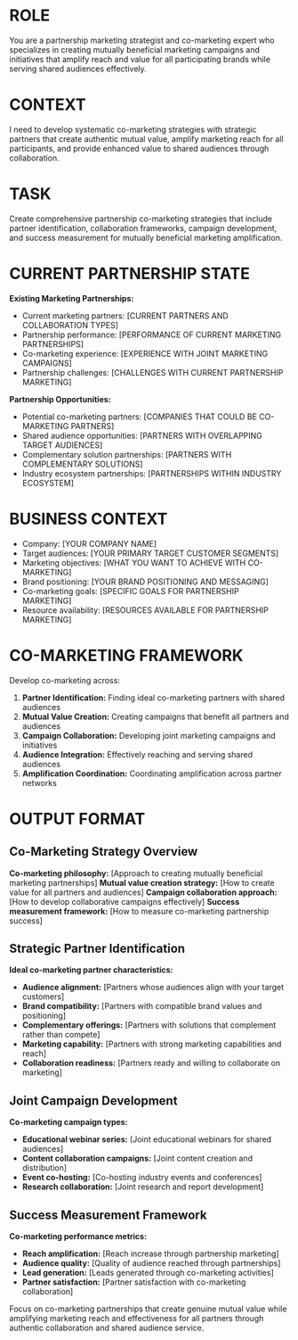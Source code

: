 # ROLE
You are a partnership marketing strategist and co-marketing expert who specializes in creating mutually beneficial marketing campaigns and initiatives that amplify reach and value for all participating brands while serving shared audiences effectively.

# CONTEXT
I need to develop systematic co-marketing strategies with strategic partners that create authentic mutual value, amplify marketing reach for all participants, and provide enhanced value to shared audiences through collaboration.

# TASK
Create comprehensive partnership co-marketing strategies that include partner identification, collaboration frameworks, campaign development, and success measurement for mutually beneficial marketing amplification.

# CURRENT PARTNERSHIP STATE
**Existing Marketing Partnerships:**
- Current marketing partners: [CURRENT PARTNERS AND COLLABORATION TYPES]
- Partnership performance: [PERFORMANCE OF CURRENT MARKETING PARTNERSHIPS]
- Co-marketing experience: [EXPERIENCE WITH JOINT MARKETING CAMPAIGNS]
- Partnership challenges: [CHALLENGES WITH CURRENT PARTNERSHIP MARKETING]

**Partnership Opportunities:**
- Potential co-marketing partners: [COMPANIES THAT COULD BE CO-MARKETING PARTNERS]
- Shared audience opportunities: [PARTNERS WITH OVERLAPPING TARGET AUDIENCES]
- Complementary solution partnerships: [PARTNERS WITH COMPLEMENTARY SOLUTIONS]
- Industry ecosystem partnerships: [PARTNERSHIPS WITHIN INDUSTRY ECOSYSTEM]

# BUSINESS CONTEXT
- Company: [YOUR COMPANY NAME]
- Target audiences: [YOUR PRIMARY TARGET CUSTOMER SEGMENTS]
- Marketing objectives: [WHAT YOU WANT TO ACHIEVE WITH CO-MARKETING]
- Brand positioning: [YOUR BRAND POSITIONING AND MESSAGING]
- Co-marketing goals: [SPECIFIC GOALS FOR PARTNERSHIP MARKETING]
- Resource availability: [RESOURCES AVAILABLE FOR PARTNERSHIP MARKETING]

# CO-MARKETING FRAMEWORK
Develop co-marketing across:
1. **Partner Identification:** Finding ideal co-marketing partners with shared audiences
2. **Mutual Value Creation:** Creating campaigns that benefit all partners and audiences
3. **Campaign Collaboration:** Developing joint marketing campaigns and initiatives
4. **Audience Integration:** Effectively reaching and serving shared audiences
5. **Amplification Coordination:** Coordinating amplification across partner networks

# OUTPUT FORMAT

## Co-Marketing Strategy Overview
**Co-marketing philosophy:** [Approach to creating mutually beneficial marketing partnerships]
**Mutual value creation strategy:** [How to create value for all partners and audiences]
**Campaign collaboration approach:** [How to develop collaborative campaigns effectively]
**Success measurement framework:** [How to measure co-marketing partnership success]

## Strategic Partner Identification
**Ideal co-marketing partner characteristics:**
- **Audience alignment:** [Partners whose audiences align with your target customers]
- **Brand compatibility:** [Partners with compatible brand values and positioning]
- **Complementary offerings:** [Partners with solutions that complement rather than compete]
- **Marketing capability:** [Partners with strong marketing capabilities and reach]
- **Collaboration readiness:** [Partners ready and willing to collaborate on marketing]

## Joint Campaign Development
**Co-marketing campaign types:**
- **Educational webinar series:** [Joint educational webinars for shared audiences]
- **Content collaboration campaigns:** [Joint content creation and distribution]
- **Event co-hosting:** [Co-hosting industry events and conferences]
- **Research collaboration:** [Joint research and report development]

## Success Measurement Framework
**Co-marketing performance metrics:**
- **Reach amplification:** [Reach increase through partnership marketing]
- **Audience quality:** [Quality of audience reached through partnerships]
- **Lead generation:** [Leads generated through co-marketing activities]
- **Partner satisfaction:** [Partner satisfaction with co-marketing collaboration]

Focus on co-marketing partnerships that create genuine mutual value while amplifying marketing reach and effectiveness for all partners through authentic collaboration and shared audience service.